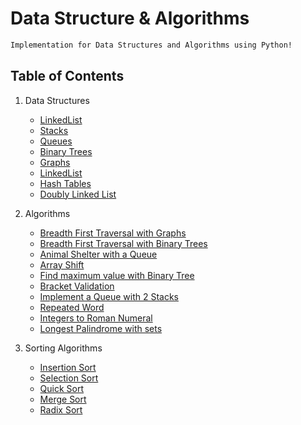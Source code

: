 # Data Structure & Algorithms
```md
Implementation for Data Structures and Algorithms using Python!
```

## Table of Contents


1. Data Structures
    - [LinkedList](./data_structures/linked_list)
    - [Stacks](./data_structures/stack)
    - [Queues](./data_structures/queue)
    - [Binary Trees](./data_structures/binary_tree)
    - [Graphs](./data_structures/graphs)
    - [LinkedList](./data_structures/doubly_linked_list)
    - [Hash Tables](./data_structures/hash_tables)
    - [Doubly Linked List](./data_structures/doubly_linked_list)
    
2. Algorithms
    - [Breadth First Traversal with Graphs](./data_structures/breadth_first_graph)
    - [Breadth First Traversal with Binary Trees](./data_structures/breadth_first_traversal)
    - [Animal Shelter with a Queue](./challenges/fifo_animal_shelter)
    - [Array Shift](./challenges/array_shift)
    - [Find maximum value with Binary Tree](./challenges/find_maximum_value_binary_tree)
    - [Bracket Validation](./challenges/multi_bracket_validation)
    - [Implement a Queue with 2 Stacks](./challenges/stack_queue)
    - [Repeated Word](./data_structures/repeated_word)
    - [Integers to Roman Numeral](./challenges/roman_numerals)
    - [Longest Palindrome with sets](./challenges/longest_palindrome_with_sets)

    
3. Sorting Algorithms
    - [Insertion Sort](./sorting_algos/insertion_sort)
    - [Selection Sort](./sorting_algos/selection)
    - [Quick Sort](./sorting_algos/quicksort)
    - [Merge Sort](./sorting_algos/mergesort)
    - [Radix Sort](./sorting_algos/radixsort)

